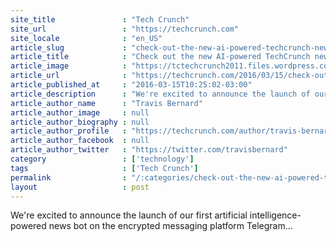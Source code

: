```yaml
---
site_title               : "Tech Crunch"
site_url                 : "https://techcrunch.com"
site_locale              : "en_US"
article_slug             : "check-out-the-new-ai-powered-techcrunch-news-bot-on-telegram-messenger"
article_title            : "Check out the new AI-powered TechCrunch news bot on Telegram messenger"
article_image            : "https://tctechcrunch2011.files.wordpress.com/2016/03/tc-bot-telegram1.png?w=764&h=400&crop=1"
article_url              : "https://techcrunch.com/2016/03/15/check-out-the-new-ai-powered-techcrunch-news-bot-on-telegram-messenger/"
article_published_at     : "2016-03-15T10:25:02-03:00"
article_description      : "We're excited to announce the launch of our first artificial intelligence-powered news bot on the encrypted messaging platform Telegram..."
article_author_name      : "Travis Bernard"
article_author_image     : null
article_author_biography : null
article_author_profile   : "https://techcrunch.com/author/travis-bernard/"
article_author_facebook  : null
article_author_twitter   : "https://twitter.com/travisbernard"
category                 : ['technology']
tags                     : ['Tech Crunch']
permalink                : "/:categories/check-out-the-new-ai-powered-techcrunch-news-bot-on-telegram-messenger/"
layout                   : post
---
```


We're excited to announce the launch of our first artificial intelligence-powered news bot on the encrypted messaging platform Telegram...
